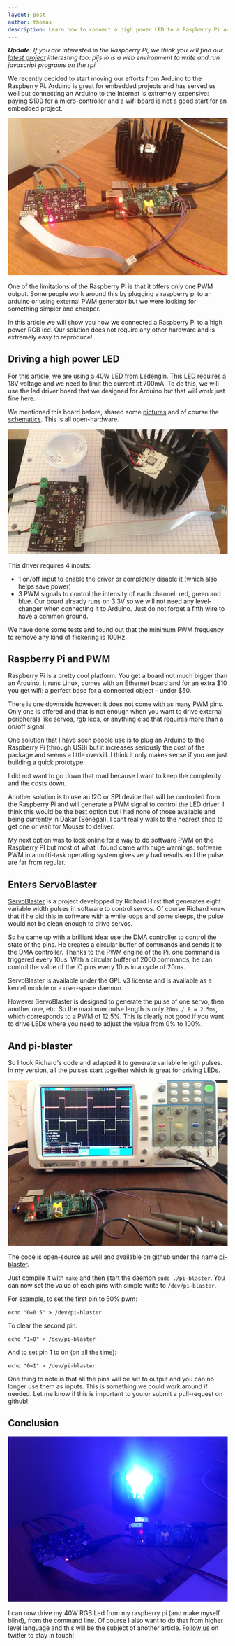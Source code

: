 ```yaml
---
layout: post
author: thomas
description: Learn how to connect a high power LED to a Raspberry Pi and how to control it to produce thousands of colors. You will also learn how to use the Pi for PWM of the pins!
---
```


_**Update**: If you are interested in the Raspberry Pi, we think you will find our [latest project](/blog/2013/04/NodeJS-Raspberry-Pi-The-easy-way/) interesting too: pijs.io is a web environment to write and run javascript programs on the rpi._

We recently decided to start moving our efforts from Arduino to the Raspberry Pi. Arduino is great for embedded projects and has served us well but connecting an Arduino to the Internet is extremely expensive: paying $100 for a micro-controller and a wifi board is not a good start for an embedded project.


![A raspberry Pi meets a high power LED driver](/blog/img/raspberrypi-meets-led.jpg)

One of the limitations of the Raspberry Pi is that it offers only one PWM output. Some people work around this by plugging a raspberry pi to an arduino or using external PWM generator but we were looking for something simpler and cheaper.

In this article we will show you how we connected a Raspberry Pi to a high power RGB led. Our solution does not require any other hardware and is extremely easy to reproduce!

<!-- more -->

## Driving a high power LED

For this article, we are using a 40W LED from Ledengin. This LED requires a 18V voltage and we need to limit the current at 700mA. To do this, we will use the led driver board that we designed for Arduino but that will work just fine here. 

We mentioned this board before, shared some [pictures] and of course the [schematics]. This is all open-hardware.

![High power LED driver](/blog/img/raspberrypi-leddriver.jpg)

This driver requires 4 inputs: 
 * 1 on/off input to enable the driver or completely disable it (which also helps save power) 
 * 3 PWM signals to control the intensity of each channel: red, green and blue.
Our board already runs on 3.3V so we will not need any level-changer when connecting it to Arduino. Just do not forget a fifth wire to have a common ground.

We have done some tests and found out that the minimum PWM frequency to remove any kind of flickering is 100Hz.


## Raspberry Pi and PWM

Raspberry Pi is a pretty cool platform. You get a board not much bigger than an Arduino, it runs Linux, comes with an Ethernet board and for an extra $10 you get wifi: a perfect base for a connected object - under $50. 

There is one downside however: it does not come with as many PWM pins. Only one is offered and that is not enough when you want to drive external peripherals like servos, rgb leds, or anything else that requires more than a on/off signal.

One solution that I have seen people use is to plug an Arduino to the Raspberry Pi (through USB) but it increases seriously the cost of the package and seems a little overkill. I think it only makes sense if you are just building a quick prototype.

I did not want to go down that road because I want to keep the complexity and the costs down.

Another solution is to use an I2C or SPI device that will be controlled from the Raspberry Pi and will generate a PWM signal to control the LED driver. I think this would be the best option but I had none of those available and being currently in Dakar (Sénégal), I cant really walk to the nearest shop to get one or wait for Mouser to deliver.

My next option was to look online for a way to do software PWM on the Raspberry PI but most of what I found came with huge warnings: software PWM in a multi-task operating system gives very bad results and the pulse are far from regular.

## Enters ServoBlaster

[ServoBlaster][servoblaster] is a project developped by Richard Hirst that generates eight variable width pulses in software to control servos. Of course Richard knew that if he did this in software with a while loops and some sleeps, the pulse would not be clean enough to drive servos.

So he came up with a brilliant idea: use the DMA controller to control the state of the pins. He creates a circular buffer of commands and sends it to the DMA controller. Thanks to the PWM engine of the Pi, one command is triggered every 10us. With a circular buffer of 2000 commands, he can control the value of the IO pins every 10us in a cycle of 20ms.

ServoBlaster is available under the GPL v3 license and is available as a kernel module or a user-space daemon. 

However ServoBlaster is designed to generate the pulse of one servo, then another one, etc. So the maximum pulse length is only `20ms / 8 = 2.5ms`, which corresponds to a PWM of 12.5%. This is clearly not good if you want to drive LEDs where you need to adjust the value from 0% to 100%.

## And pi-blaster

So I took Richard's code and adapted it to generate variable length pulses. In my version, all the pulses start together which is great for driving LEDs.

![PWM pulses seen on a scope](/blog/img/raspberrypi-pulses-on-scope.jpg)

The code is open-source as well and available on github under the name [pi-blaster][github].

Just compile it with `make` and then start the daemon `sudo ./pi-blaster`. You can now set the value of each pins with simple write to `/dev/pi-blaster`.

For example, to set the first pin to 50% pwm:

    echo "0=0.5" > /dev/pi-blaster
    
To clear the second pin:

    echo "1=0" > /dev/pi-blaster
    
And to set pin 1 to on (on all the time):

    echo "0=1" > /dev/pi-blaster

One thing to note is that all the pins will be set to output and you can no longer use them as inputs. This is something we could work around if needed. Let me know if this is important to you or submit a pull-request on github!

## Conclusion

![Raspberry Pi drives a high power led](/blog/img/raspberrypi-lightoutput.jpg)

I can now drive my 40W RGB Led from my raspberry pi (and make myself blind), from the command line. Of course I also want to do that from higher level language and this will be the subject of another article. [Follow us][twitter] on twitter to stay in touch!


[pictures]: /blog/some-pictures-of-our-latest-prototype/
[schematics]: /blog/complete-source-files-for-illumi-v0-2/
[servoblaster]: https://github.com/richardghirst/PiBits/tree/master/ServoBlaster 
[pi-pwm]: http://www.raspberrypi.org/phpBB3/viewtopic.php?f=37&t=22923
[github]: http://www.github.com/sarfata/pi-blaster/
[twitter]: http://www.twitter.com/tb_ideas/